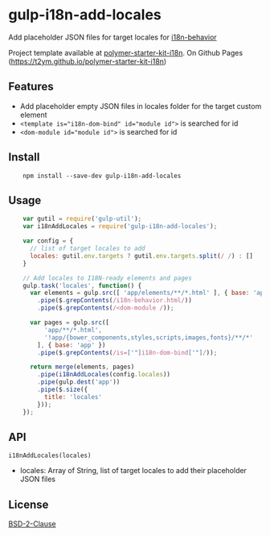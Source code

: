 # gulp-i18n-add-locales

Add placeholder JSON files for target locales for [i18n-behavior](https://github.com/t2ym/i18n-behavior)

Project template available at [polymer-starter-kit-i18n](https://github.com/t2ym/polymer-starter-kit-i18n). On Github Pages (https://t2ym.github.io/polymer-starter-kit-i18n)

## Features

- Add placeholder empty JSON files in locales folder for the target custom element
- `<template is="i18n-dom-bind" id="module id">` is searched for id
- `<dom-module id="module id">` is searched for id

## Install

```
    npm install --save-dev gulp-i18n-add-locales
```

## Usage

```javascript
    var gutil = require('gulp-util');
    var i18nAddLocales = require('gulp-i18n-add-locales');

    var config = {
      // list of target locales to add
      locales: gutil.env.targets ? gutil.env.targets.split(/ /) : []
    }

    // Add locales to I18N-ready elements and pages
    gulp.task('locales', function() {
      var elements = gulp.src([ 'app/elements/**/*.html' ], { base: 'app' })
        .pipe($.grepContents(/i18n-behavior.html/))
        .pipe($.grepContents(/<dom-module /));

      var pages = gulp.src([
          'app/**/*.html',
          '!app/{bower_components,styles,scripts,images,fonts}/**/*'
        ], { base: 'app' })
        .pipe($.grepContents(/is=['"]i18n-dom-bind['"]/));

      return merge(elements, pages)
        .pipe(i18nAddLocales(config.locales))
        .pipe(gulp.dest('app'))
        .pipe($.size({
          title: 'locales'
        }));
    });
```

## API

`i18nAddLocales(locales)`

- locales: Array of String, list of target locales to add their placeholder JSON files

## License

[BSD-2-Clause](https://github.com/t2ym/gulp-i18n-add-locales/blob/master/LICENSE.md)
